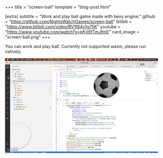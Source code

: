 +++
title = "screen-ball"
template = "blog-post.html"

[extra]
subtitle = "Work and play ball game made with bevy engine."
github = "https://github.com/NightsWatchGames/screen-ball"
bilibili = "https://www.bilibili.com/video/BV1f84y1g75K"
youtube = "https://www.youtube.com/watch?v=pKV6fTmJfmE"
card_image = "screen-ball.png"
+++

You can work and play ball. Currently not supported wasm, please run natively.

<img src="screen-ball.png" style="width:800px" />